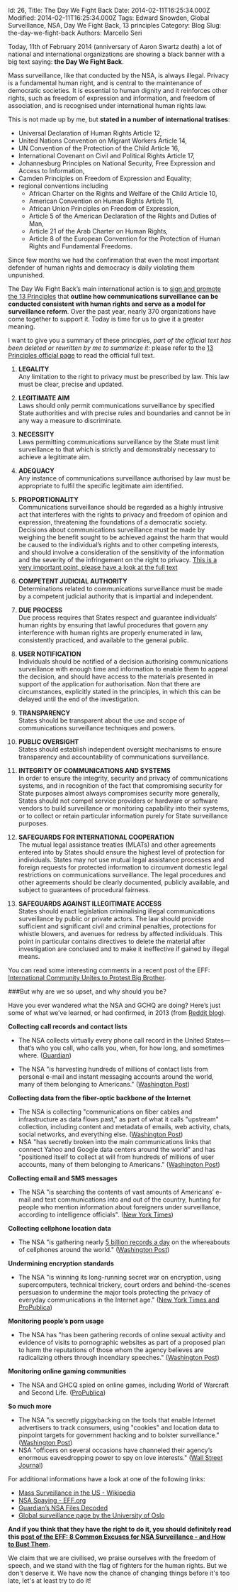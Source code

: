 Id: 26,
Title: The Day We Fight Back
Date: 2014-02-11T16:25:34.000Z
Modified: 2014-02-11T16:25:34.000Z
Tags: Edward Snowden, Global Surveillance, NSA, Day We Fight Back, 13 principles
Category: Blog
Slug: the-day-we-fight-back
Authors: Marcello Seri

Today, 11th of February 2014 (anniversary of Aaron Swartz death) a lot of national and international organizations are showing a black banner with a big text saying: **the Day We Fight Back**.

Mass surveillance, like that conducted by the NSA, is always illegal. Privacy is a fundamental human right, and is central to the maintenance of democratic societies. It is essential to human dignity and it reinforces other rights, such as freedom of expression and information, and freedom of association, and is recognised under international human rights law. 

This is not made up by me, but **stated in a number of international tratises**:

- Universal Declaration of Human Rights Article 12, 
- United Nations Convention on Migrant Workers Article 14, 
- UN Convention of the Protection of the Child Article 16,
- International Covenant on Civil and Political Rights Article 17,
- Johannesburg Principles on National Security, Free Expression and Access to Information, 
- Camden Principles on Freedom of Expression and Equality;
- regional conventions including 
	- African Charter on the Rights and Welfare of the Child Article 10, 
	- American Convention on Human Rights Article 11, 
	- African Union Principles on Freedom of Expression, 
    - Article 5 of the American Declaration of the Rights and Duties of Man, 
    - Article 21 of the Arab Charter on Human Rights, 
    - Article 8 of the European Convention for the Protection of Human Rights and Fundamental Freedoms.

Since few months we had the confirmation that even the most important defender of human rights and democracy is daily violating them unpunished. 

The Day We Fight Back’s main international action is to [sign and promote the 13 Principles](https://en.necessaryandproportionate.org/text) that **outline how communications surveillance can be conducted consistent with human rights and serve as a model for surveillance reform**. Over the past year, nearly 370 organizations have come together to support it. Today is time for us to give it a greater meaning.

I want to give you a summary of these principles, _part of the official text has been deleted or rewritten by me to summarize it_: please refer to the [13 Principles official page](https://en.necessaryandproportionate.org/text) to read the official full text.

1. **LEGALITY**  
  Any limitation to the right to privacy must be prescribed by law. This law must be clear, precise and updated.

2. **LEGITIMATE AIM**  
  Laws should only permit communications surveillance by specified State authorities and with precise rules and boundaries and cannot be in any way a measure to discriminate.

3. **NECESSITY**  
   Laws permitting communications surveillance by the State must limit surveillance to that which is strictly and demonstrably necessary to achieve a legitimate aim.

4. **ADEQUACY**  
   Any instance of communications surveillance authorised by law must be appropriate to fulfil the specific legitimate aim identified.

5. **PROPORTIONALITY**  
   Communications surveillance should be regarded as a highly intrusive act that interferes with the rights to privacy and freedom of opinion and expression, threatening the foundations of a democratic society. Decisions about communications surveillance must be made by weighing the benefit sought to be achieved against the harm that would be caused to the individual’s rights and to other competing interests, and should involve a consideration of the sensitivity of the information and the severity of the infringement on the right to privacy.
[This is a very important point, please have a look at the full text](https://en.necessaryandproportionate.org/text#principle_5)

6. **COMPETENT JUDICIAL AUTHORITY**   
   Determinations related to communications surveillance must be made by a competent judicial authority that is impartial and independent. 

6. **DUE PROCESS**   
   Due process requires that States respect and guarantee individuals’ human rights by ensuring that lawful procedures that govern any interference with human rights are properly enumerated in law, consistently practiced, and available to the general public. 

7. **USER NOTIFICATION**   
   Individuals should be notified of a decision authorising communications surveillance with enough time and information to enable them to appeal the decision, and should have access to the materials presented in support of the application for authorisation. Non that there are circumstances, explicitly stated in the principles, in which this can be delayed until the end of the investigation.

8. **TRANSPARENCY**   
   States should be transparent about the use and scope of communications surveillance techniques and powers. 

9. **PUBLIC OVERSIGHT**   
   States should establish independent oversight mechanisms to ensure transparency and accountability of communications surveillance.

10. **INTEGRITY OF COMMUNICATIONS AND SYSTEMS**    
    In order to ensure the integrity, security and privacy of communications systems, and in recognition of the fact that compromising security for State purposes almost always compromises security more generally, States should not compel service providers or hardware or software vendors to build surveillance or monitoring capability into their systems, or to collect or retain particular information purely for State surveillance purposes.

11. **SAFEGUARDS FOR INTERNATIONAL COOPERATION**   
    The mutual legal assistance treaties (MLATs) and other agreements entered into by States should ensure the highest level of protection for individuals. States may not use mutual legal assistance processes and foreign requests for protected information to circumvent domestic legal restrictions on communications surveillance. The legal procedures and other agreements should be clearly documented, publicly available, and subject to guarantees of procedural fairness.

12. **SAFEGUARDS AGAINST ILLEGITIMATE ACCESS**    
    States should enact legislation criminalising illegal communications surveillance by public or private actors. The law should provide sufficient and significant civil and criminal penalties, protections for whistle blowers, and avenues for redress by affected individuals. This point in particular contains directives to delete the material after investigation are conclused and to make it ineffective if gained by illegal means.

You can read some interesting comments in a recent post of the EFF: [International Community Unites to Protest Big Brother](https://www.eff.org/deeplinks/2014/02/international-community-unites-protest-big-brother).

###But why are we so upset, and why should you be? 

Have you ever wandered what the NSA and GCHQ are doing? Here’s just some of what we’ve learned, or had confirmed, in 2013 (from [Reddit blog](http://blog.reddit.com/2014/02/the-day-we-fight-back-against-mass.html)).

**Collecting call records and contact lists**

-   The NSA collects virtually every phone call record in the United
    States—that’s who you call, who calls you, when, for how long, and
    sometimes where.
    ([Guardian](http://www.theguardian.com/world/2013/jun/06/nsa-phone-records-verizon-court-order))

-   The NSA "is harvesting hundreds of millions of contact lists from
    personal e-mail and instant messaging accounts around the world,
    many of them belonging to Americans." ([Washington
    Post](http://www.washingtonpost.com/world/national-security/nsa-collects-millions-of-e-mail-address-books-globally/2013/10/14/8e58b5be-34f9-11e3-80c6-7e6dd8d22d8f_story.html))

**Collecting data from the fiber-optic backbone of the Internet**

-   The NSA is collecting "communications on fiber cables and
    infrastructure as data flows past," as part of what it calls
    "upstream" collection, including content and metadata of emails, web
    activity, chats, social networks, and everything else. ([Washington
    Post](http://www.washingtonpost.com/wp-srv/special/politics/prism-collection-documents/))
-   NSA "has secretly broken into the main communications links that
    connect Yahoo and Google data centers around the world" and has
    "positioned itself to collect at will from hundreds of millions of
    user accounts, many of them belonging to Americans." ([Washington
    Post](http://www.washingtonpost.com/world/national-security/nsa-infiltrates-links-to-yahoo-google-data-centers-worldwide-snowden-documents-say/2013/10/30/e51d661e-4166-11e3-8b74-d89d714ca4dd_story.html))

**Collecting email and SMS messages**

-   The NSA "is searching the contents of vast amounts of Americans’
    e-mail and text communications into and out of the country, hunting
    for people who mention information about foreigners under
    surveillance, according to intelligence officials". ([New York
    Times](http://www.nytimes.com/2013/08/08/us/broader-sifting-of-data-abroad-is-seen-by-nsa.html?_r=0))

**Collecting cellphone location data**

-   The NSA "is gathering nearly [5 billion records a
    day](http://apps.washingtonpost.com/g/page/world/what-is-fascia/637/)
    on the whereabouts of cellphones around the world." ([Washington
    Post](http://www.washingtonpost.com/world/national-security/nsa-tracking-cellphone-locations-worldwide-snowden-documents-show/2013/12/04/5492873a-5cf2-11e3-bc56-c6ca94801fac_story.html))

**Undermining encryption standards**

-   The NSA "is winning its long-running secret war on encryption, using
    supercomputers, technical trickery, court orders and
    behind-the-scenes persuasion to undermine the major tools protecting
    the privacy of everyday communications in the Internet age." ([New
    York Times and
    ProPublica](http://www.nytimes.com/2013/09/06/us/nsa-foils-much-internet-encryption.html))

**Monitoring people’s porn usage**

-   The NSA has "has been gathering records of online sexual activity
    and evidence of visits to pornographic websites as part of a
    proposed plan to harm the reputations of those whom the agency
    believes are radicalizing others through incendiary speeches."
    ([Washington
    Post](http://www.huffingtonpost.com/2013/11/26/nsa-porn-muslims_n_4346128.html))

**Monitoring online gaming communities**

-   The NSA and GHCQ spied on online games, including World of Warcraft
    and Second Life.
    ([ProPublica](https://www.propublica.org/article/world-of-spycraft-intelligence-agencies-spied-in-online-games))

**So much more**

-   The NSA "is secretly piggybacking on the tools that enable Internet
    advertisers to track consumers, using "cookies" and location data to
    pinpoint targets for government hacking and to bolster
    surveillance." ([Washington
    Post](http://www.washingtonpost.com/blogs/the-switch/wp/2013/12/10/nsa-uses-google-cookies-to-pinpoint-targets-for-hacking/))
-   NSA "officers on several occasions have channeled their agency’s
    enormous eavesdropping power to spy on love interests." ([Wall
    Street
    Journal](http://blogs.wsj.com/washwire/2013/08/23/nsa-officers-sometimes-spy-on-love-interests/))

For additional informations have a look at one of the following links:
  
- [Mass Surveillance in the US - 
Wikipedia](https://en.wikipedia.org/wiki/Mass_surveillance_in_the_United_States)
- [NSA Spaying - EFF.org](https://eff.org/nsa-spying)
- [Guardian’s NSA Files
Decoded](http://www.theguardian.com/world/interactive/2013/nov/01/snowden-nsa-files-surveillance-revelations-decoded)
- [Global surveillance page by the University of Oslo](http://www.ub.uio.no/fag/informatikk-matematikk/informatikk/faglig/bibliografier/no21984.html)

**And if you think that they have the right to do it, you should definitely read this [post of the EFF: 8 Common Excuses for NSA Surveillance - and How to Bust Them](https://www.eff.org/deeplinks/2013/11/busting-eight-common-excuses-nsa-surveillance).**

We claim that we are civilised, we praise ourselves with the freedom of speech, and we stand with the flag of fighters for the human rights. But we don't deserve it. We have now the chance of changing things before it's too late, let's at least try to do it!